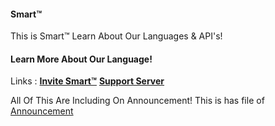 #### Smart™
This is Smart™ Learn About Our Languages &amp; API's!

#### Learn More About Our Language!
Links : 
[**Invite Smart™**](https://discord.com/oauth2/authorize?client_id=789737406085333022&scope=bot&permissions=8)
[**Support Server**](https://discord.gg/2eTdJjy4Tn)

All Of This Are Including On Announcement!
This is has file of [Announcement](http://github.com/Hen-Official/Smart/Announcement/README.MD)
